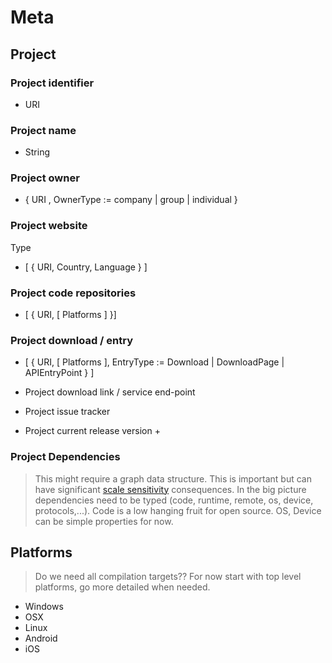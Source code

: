 # Meta

## Project

### Project identifier

 - URI

### Project name

 - String

### Project owner

 - { URI , OwnerType := company | group | individual }

### Project website

Type
 - [ { URI, Country, Language } ]

### Project code repositories

 - [ { URI, [ Platforms ] }]

### Project download / entry

 - [ { URI, [ Platforms ], EntryType := Download | DownloadPage | APIEntryPoint } ]

 - Project download link / service end-point
 - Project issue tracker
 - Project current release version
     + 

### Project Dependencies

> This might require a graph data structure. This is important but can have significant [scale sensitivity](../architecture/scale.md) consequences. In the big picture dependencies need to be typed (code, runtime, remote, os, device, protocols,...). Code is a low hanging fruit for open source. OS, Device can be simple properties for now. 

## Platforms

> Do we need all compilation targets?? For now start with top level platforms, go more detailed when needed.

 - Windows
 - OSX
 - Linux
 - Android
 - iOS

## 


